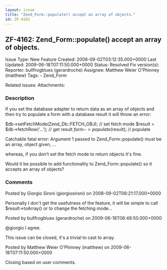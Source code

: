 ```yaml
---
layout: issue
title: "Zend_Form::populate() accept an array of objects."
id: ZF-4162
---
```


ZF-4162: Zend\_Form::populate() accept an array of objects.
-----------------------------------------------------------

 Issue Type: New Feature Created: 2008-09-02T03:12:35.000+0000 Last Updated: 2009-06-18T07:11:50.000+0000 Status: Resolved Fix version(s): 
 Reporter:  bullfrogblues (gerardroche)  Assignee:  Matthew Weier O'Phinney (matthew)  Tags: - Zend\_Form
 
 Related issues: 
 Attachments: 
### Description

If you set the database adapter to return data as an array of objects and then try to populate a form with a database result it will throw an error:

$db->setFetchMode(Zend\_Db::FETCH\_OBJ); // set fetch mode $result = $db->fetchRow('...'); // get result $form->populate($result); // populate

Catchable fatal error: Argument 1 passed to Zend\_Form::populate() must be an array, object given, ...

whereas, if you don't set the fetch mode to return objects it's fine.

Would it be possible to add functionality to Zend\_Form::populate() so it accepts an array of objects?

 

 

### Comments

Posted by Giorgio Sironi (giorgiosironi) on 2008-09-02T06:21:17.000+0000

Personally I don't get the usefulness of the feature, it will be simple to call $result->toArray() or to change the fetching mode...

 

 

Posted by bullfrogblues (gerardroche) on 2009-06-18T06:48:50.000+0000

@giorgio I agree.

This issue can be closed, it's a trivial to cast to array.

 

 

Posted by Matthew Weier O'Phinney (matthew) on 2009-06-18T07:11:50.000+0000

Closing based on user comments.

 

 